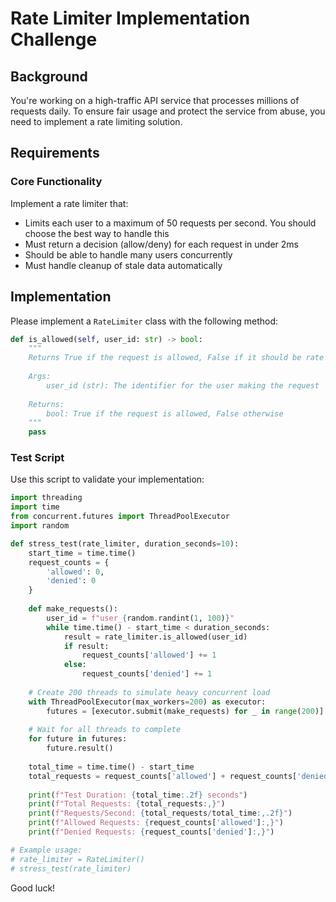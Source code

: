 # Rate Limiter Implementation Challenge

## Background
You're working on a high-traffic API service that processes millions of requests daily. To ensure fair usage and protect the service from abuse, you need to implement a rate limiting solution.

## Requirements

### Core Functionality
Implement a rate limiter that:
- Limits each user to a maximum of 50 requests per second. You should choose the best way to handle this
- Must return a decision (allow/deny) for each request in under 2ms
- Should be able to handle many users concurrently
- Must handle cleanup of stale data automatically


## Implementation
Please implement a `RateLimiter` class with the following method:
```python
def is_allowed(self, user_id: str) -> bool:
    """
    Returns True if the request is allowed, False if it should be rate limited.
    
    Args:
        user_id (str): The identifier for the user making the request
        
    Returns:
        bool: True if the request is allowed, False otherwise
    """
    pass
```

### Test Script
Use this script to validate your implementation:

```python
import threading
import time
from concurrent.futures import ThreadPoolExecutor
import random

def stress_test(rate_limiter, duration_seconds=10):
    start_time = time.time()
    request_counts = {
        'allowed': 0,
        'denied': 0
    }
    
    def make_requests():
        user_id = f"user_{random.randint(1, 100)}"
        while time.time() - start_time < duration_seconds:
            result = rate_limiter.is_allowed(user_id)
            if result:
                request_counts['allowed'] += 1
            else:
                request_counts['denied'] += 1
    
    # Create 200 threads to simulate heavy concurrent load
    with ThreadPoolExecutor(max_workers=200) as executor:
        futures = [executor.submit(make_requests) for _ in range(200)]
    
    # Wait for all threads to complete
    for future in futures:
        future.result()
    
    total_time = time.time() - start_time
    total_requests = request_counts['allowed'] + request_counts['denied']
    
    print(f"Test Duration: {total_time:.2f} seconds")
    print(f"Total Requests: {total_requests:,}")
    print(f"Requests/Second: {total_requests/total_time:,.2f}")
    print(f"Allowed Requests: {request_counts['allowed']:,}")
    print(f"Denied Requests: {request_counts['denied']:,}")

# Example usage:
# rate_limiter = RateLimiter()
# stress_test(rate_limiter)
```

Good luck!
